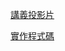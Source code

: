 
[講義投影片](https://docs.google.com/presentation/d/e/2PACX-1vQHu8NJx68IkaglfS43Fkg4vabmlzAAKbS6YB8_FzKllPtz5u3pmEwIbn5T-jm2y3IefMhcd0PA_LJ9/pub?start=false&loop=false&delayms=3000&slide=id.g3cf047671a_0_344)

[實作程式碼](https://github.com/jiangsir/20180719-DataVisualization)
